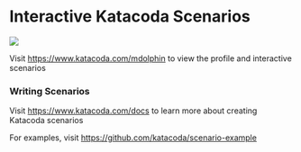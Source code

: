 # Interactive Katacoda Scenarios

[![](http://shields.katacoda.com/katacoda/mdolphin/count.svg)](https://www.katacoda.com/mdolphin "Get your profile on Katacoda.com")

Visit https://www.katacoda.com/mdolphin to view the profile and interactive scenarios

### Writing Scenarios
Visit https://www.katacoda.com/docs to learn more about creating Katacoda scenarios

For examples, visit https://github.com/katacoda/scenario-example
